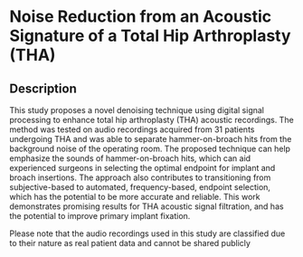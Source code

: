 <h1>Noise Reduction from an Acoustic Signature of a Total Hip Arthroplasty (THA)</h1>

<h2>Description</h2>
This study proposes a novel denoising technique using digital signal processing to enhance total hip arthroplasty (THA) acoustic recordings. The method was tested on audio recordings acquired from 31 patients undergoing THA and was able to separate hammer-on-broach hits from the background noise of the operating room. The proposed technique can help emphasize the sounds of hammer-on-broach hits, which can aid experienced surgeons in selecting the optimal endpoint for implant and broach insertions. The approach also contributes to transitioning from subjective-based to automated, frequency-based, endpoint selection, which has the potential to be more accurate and reliable. This work demonstrates promising results for THA acoustic signal filtration, and has the potential to improve primary implant fixation.

Please note that the audio recordings used in this study are classified due to their nature as real patient data and cannot be shared publicly
<br />



